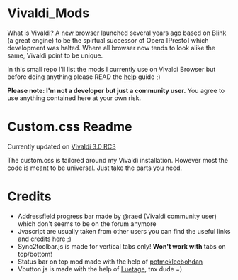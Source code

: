 # Vivaldi_Mods 
What is Vivaldi? A [new browser](https://vivaldi.com) launched several years ago based on Blink (a great engine) to be the spirtual successor of Opera [Presto] which development was halted.
Where all browser now tends to look alike the same, Vivaldi point to be unique.

In this small repo I'll list the mods I currently use on Vivaldi Browser but before doing anything please READ the [help](https://forum.vivaldi.net/topic/10549/modding-vivaldi?page=1) guide ;)

**Please note: I'm not a developer but just a community user.**
You agree to use anything contained here at your own risk.


# Custom.css Readme
Currently updated on [Vivaldi 3.0 RC3](https://forum.vivaldi.net/topic/45884/vivaldi-3-0-rc-3-vivaldi-desktop-browser-snapshot-1874-22?page=1)

The custom.css is tailored around my Vivaldi installation. However most the code is meant to be universal. Just take the parts you need.


# Credits
* Addressfield progress bar made by @raed (Vivaldi community user) which don't seems to be on the forum anymore
* Jvascript are usually taken from other users you can find the useful links and [credits](https://github.com/Hadden89/Vivaldi_mods/blob/master/Javascript_mods.md) here ;)
* Sync2toolbar.js is made for vertical tabs only! **Won't work with** tabs on top/bottom!
* Status bar on top mod made with the help of [potmeklecbohdan](https://forum.vivaldi.net/user/potmeklecbohdan)
* Vbutton.js is made with the help of [Luetage](https://github.com/luetage/vivaldi_modding/), tnx dude =)
